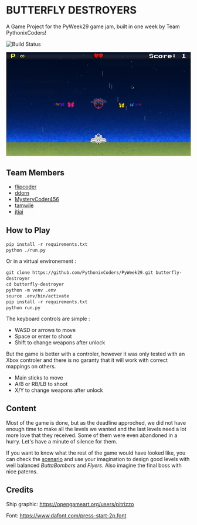 # BUTTERFLY DESTROYERS

A Game Project for the PyWeek29 game jam, built in one week by Team PythonixCoders!

![Build Status](https://github.com/PythonixCoders/PyWeek29/workflows/Python%20application/badge.svg?branch=master)

![Screenshot](data/screenshot.png)
## Team Members

- [flipcoder](https://github.com/flipcoder/)
- [ddorn](https://gitlab.com/ddorn/)
- [MysteryCoder456](https://github.com/MysteryCoder456/)
- [tamwile](https://github.com/tamwile/)
- [jtiai](https://github.com/jtiai/)

## How to Play

```
pip install -r requirements.txt
python ./run.py
```

Or in a virtual environement :

```shell script
git clone https://github.com/PythonixCoders/PyWeek29.git butterfly-destroyer
cd butterfly-destroyer
python -m venv .env
source .env/bin/activate
pip install -r requirements.txt
python run.py
```

The keyboard controls are simple : 
 - WASD or arrows to move
 - Space or enter to shoot
 - Shift to change weapons after unlock

But the game is better with a controler, 
however it was only tested with an Xbox controler
and there is no garanty that it will work with
correct mappings on others.
 - Main sticks to move
 - A/B or RB/LB to shoot
 - X/Y to change weapons after unlock

## Content

Most of the game is done, but as the deadline approched,
we did not have enough time to make all the levels we wanted
and the last levels need a lot more love that they received.
Some of them were even abandoned in a hurry. 
Let's have a minute of silence for them. 

If you want to know what the rest of the game would
have looked like, you can check the [scenario](data/scenario.md)
and use your imagination to design good levels with well balanced
*ButtaBombers* and *Flyers*. Also imagine the final boss with nice
paterns.

## Credits
Ship graphic: https://opengameart.org/users/pitrizzo

Font: https://www.dafont.com/press-start-2p.font
 